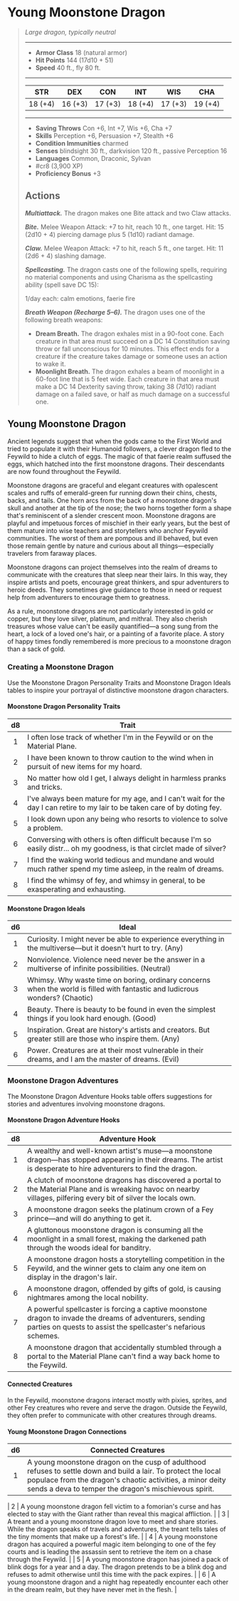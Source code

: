 # Young Moonstone Dragon
>*Large dragon, typically neutral*
>___
>- **Armor Class** 18 (natural armor)
>- **Hit Points** 144 (17d10 + 51)
>- **Speed** 40 ft., fly 80 ft.
>___
>|STR|DEX|CON|INT|WIS|CHA|
>|:---:|:---:|:---:|:---:|:---:|:---:|
>|18 (+4)|16 (+3)|17 (+3)|18 (+4)|17 (+3)|19 (+4)|
>___
>- **Saving Throws** Con +6, Int +7, Wis +6, Cha +7
>- **Skills** Perception +6, Persuasion +7, Stealth +6
>- **Condition Immunities** charmed
>- **Senses** blindsight 30 ft., darkvision 120 ft., passive Perception 16
>- **Languages** Common, Draconic, Sylvan
>- #cr8 (3,900 XP)
>- **Proficiency Bonus** +3
>## Actions
>***Multiattack.*** The dragon makes one Bite attack and two Claw attacks.  
>
>***Bite.*** Melee Weapon Attack: +7 to hit, reach 10 ft., one target. Hit: 15 (2d10 + 4) piercing damage plus 5 (1d10) radiant damage.  
>
>***Claw.*** Melee Weapon Attack: +7 to hit, reach 5 ft., one target. Hit: 11 (2d6 + 4) slashing damage.  
>
>***Spellcasting.*** The dragon casts one of the following spells, requiring no material components and using Charisma as the spellcasting ability (spell save DC 15):  
>
>1/day each: calm emotions, faerie fire  
>
>
>***Breath Weapon (Recharge 5–6).*** The dragon uses one of the following breath weapons:  
>- **Dream Breath.** The dragon exhales mist in a 90-foot cone. Each creature in that area must succeed on a DC 14 Constitution saving throw or fall unconscious for 10 minutes. This effect ends for a creature if the creature takes damage or someone uses an action to wake it.
>- **Moonlight Breath.** The dragon exhales a beam of moonlight in a 60-foot line that is 5 feet wide. Each creature in that area must make a DC 14 Dexterity saving throw, taking 38 (7d10) radiant damage on a failed save, or half as much damage on a successful one.

## Young Moonstone Dragon

Ancient legends suggest that when the gods came to the First World and tried to populate it with their Humanoid followers, a clever dragon fled to the Feywild to hide a clutch of eggs. The magic of that faerie realm suffused the eggs, which hatched into the first moonstone dragons. Their descendants are now found throughout the Feywild.

Moonstone dragons are graceful and elegant creatures with opalescent scales and ruffs of emerald-green fur running down their chins, chests, backs, and tails. One horn arcs from the back of a moonstone dragon's skull and another at the tip of the nose; the two horns together form a shape that's reminiscent of a slender crescent moon. Moonstone dragons are playful and impetuous forces of mischief in their early years, but the best of them mature into wise teachers and storytellers who anchor Feywild communities. The worst of them are pompous and ill behaved, but even those remain gentle by nature and curious about all things—especially travelers from faraway places.

Moonstone dragons can project themselves into the realm of dreams to communicate with the creatures that sleep near their lairs. In this way, they inspire artists and poets, encourage great thinkers, and spur adventurers to heroic deeds. They sometimes give guidance to those in need or request help from adventurers to encourage them to greatness.

As a rule, moonstone dragons are not particularly interested in gold or copper, but they love silver, platinum, and mithral. They also cherish treasures whose value can't be easily quantified—a song sung from the heart, a lock of a loved one's hair, or a painting of a favorite place. A story of happy times fondly remembered is more precious to a moonstone dragon than a sack of gold.

### Creating a Moonstone Dragon
Use the Moonstone Dragon Personality Traits and Moonstone Dragon Ideals tables to inspire your portrayal of distinctive moonstone dragon characters.

#### Moonstone Dragon Personality Traits

| d8 | Trait |
|:---:|---|
| 1 | I often lose track of whether I'm in the Feywild or on the Material Plane. |
| 2 | I have been known to throw caution to the wind when in pursuit of new items for my hoard. |
| 3 | No matter how old I get, I always delight in harmless pranks and tricks. |
| 4 | I've always been mature for my age, and I can't wait for the day I can retire to my lair to be taken care of by doting fey. |
| 5 | I look down upon any being who resorts to violence to solve a problem. |
| 6 | Conversing with others is often difficult because I'm so easily distr... oh my goodness, is that circlet made of silver? |
| 7 | I find the waking world tedious and mundane and would much rather spend my time asleep, in the realm of dreams. |
| 8 | I find the whimsy of fey, and whimsy in general, to be exasperating and exhausting. |

#### Moonstone Dragon Ideals

| d6 | Ideal |
|:---:|---|
| 1 | Curiosity. I might never be able to experience everything in the multiverse—but it doesn't hurt to try. (Any) |
| 2 | Nonviolence. Violence need never be the answer in a multiverse of infinite possibilities. (Neutral) |
| 3 | Whimsy. Why waste time on boring, ordinary concerns when the world is filled with fantastic and ludicrous wonders? (Chaotic) |
| 4 | Beauty. There is beauty to be found in even the simplest things if you look hard enough. (Good) |
| 5 | Inspiration. Great are history's artists and creators. But greater still are those who inspire them. (Any) |
| 6 | Power. Creatures are at their most vulnerable in their dreams, and I am the master of dreams. (Evil) |

### Moonstone Dragon Adventures
The Moonstone Dragon Adventure Hooks table offers suggestions for stories and adventures involving moonstone dragons.

#### Moonstone Dragon Adventure Hooks

| d8 | Adventure Hook |
|:---:|---|
| 1 | A wealthy and well-known artist's muse—a moonstone dragon—has stopped appearing in their dreams. The artist is desperate to hire adventurers to find the dragon. |
| 2 | A clutch of moonstone dragons has discovered a portal to the Material Plane and is wreaking havoc on nearby villages, pilfering every bit of silver the locals own. |
| 3 | A moonstone dragon seeks the platinum crown of a Fey prince—and will do anything to get it. |
| 4 | A gluttonous moonstone dragon is consuming all the moonlight in a small forest, making the darkened path through the woods ideal for banditry. |
| 5 | A moonstone dragon hosts a storytelling competition in the Feywild, and the winner gets to claim any one item on display in the dragon's lair. |
| 6 | A moonstone dragon, offended by gifts of gold, is causing nightmares among the local nobility. |
| 7 | A powerful spellcaster is forcing a captive moonstone dragon to invade the dreams of adventurers, sending parties on quests to assist the spellcaster's nefarious schemes. |
| 8 | A moonstone dragon that accidentally stumbled through a portal to the Material Plane can't find a way back home to the Feywild. |

#### Connected Creatures
In the Feywild, moonstone dragons interact mostly with pixies, sprites, and other Fey creatures who revere and serve the dragon. Outside the Feywild, they often prefer to communicate with other creatures through dreams.

#### Young Moonstone Dragon Connections

| d6 | Connected Creatures |
|:---:|---|
| 1 | A young moonstone dragon on the cusp of adulthood refuses to settle down and build a lair. To protect the local populace from the dragon's chaotic activities, a minor deity sends a deva to temper the dragon's mischievous spirit. |

| 2 | A young moonstone dragon fell victim to a fomorian's curse and has elected to stay with the Giant rather than reveal this magical affliction. |
| 3 | A treant and a young moonstone dragon love to meet and share stories. While the dragon speaks of travels and adventures, the treant tells tales of the tiny moments that make up a forest's life. |
| 4 | A young moonstone dragon has acquired a powerful magic item belonging to one of the fey courts and is leading the assassin sent to retrieve the item on a chase through the Feywild. |
| 5 | A young moonstone dragon has joined a pack of blink dogs for a year and a day. The dragon pretends to be a blink dog and refuses to admit otherwise until this time with the pack expires. |
| 6 | A young moonstone dragon and a night hag repeatedly encounter each other in the dream realm, but they have never met in the flesh. |